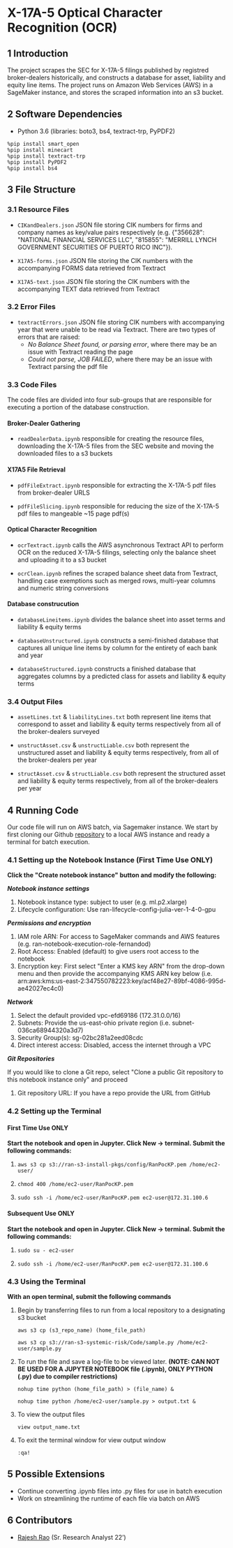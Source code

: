 # X-17A-5 Optical Character Recognition (OCR)

## 1	Introduction
The project scrapes the SEC for X-17A-5 filings published by registred broker-dealers historically, and constructs a database for asset, liability and equity line items. The project runs on Amazon Web Services (AWS) in a SageMaker instance, and stores the scraped information  into an s3 bucket. 

## 2	Software Dependencies
* Python 3.6 (libraries: boto3, bs4, textract-trp, PyPDF2)

```
%pip install smart_open
%pip install minecart
%pip install textract-trp
%pip install PyPDF2
%pip install bs4
```

## 3	File Structure

### 3.1 	Resource Files

* `CIKandDealers.json` JSON file storing CIK numbers for firms and company names as key/value pairs respectively (e.g. {"356628": "NATIONAL FINANCIAL SERVICES LLC", "815855": "MERRILL LYNCH GOVERNMENT SECURITIES OF PUERTO RICO INC"}).

* `X17A5-forms.json` JSON file storing the CIK numbers with the accompanying FORMS data retrieved from Textract 

* `X17A5-text.json` JSON file storing the CIK numbers with the accompanying TEXT data retrieved from Textract

### 3.2 	Error Files

* `textractErrors.json` JSON file storing CIK numbers with accompanying year that were unable to be read via Textract. There are two types of errors that are raised:
    * *No Balance Sheet found, or parsing error*, where there may be an issue with Textract reading the page
    * *Could not parse, JOB FAILED*, where there may be an issue with Textract parsing the pdf file   
    
### 3.3 	Code Files

The code files are divided into four sub-groups that are responsible for executing a portion of the database construction. 

#### Broker-Dealer Gathering

   * `readDealerData.ipynb` responsible for creating the resource files, downloading the X-17A-5 files from the SEC website and moving the downloaded files to a s3 buckets

#### X17A5 File Retrieval

   * `pdfFileExtract.ipynb` responsible for extracting the X-17A-5 pdf files from broker-dealer URLS

   * `pdfFileSlicing.ipynb` responsible for reducing the size of the X-17A-5 pdf files to mangeable ~15 page pdf(s)

#### Optical Character Recognition

   * `ocrTextract.ipynb` calls the AWS asynchronous Textract API to perform OCR on the reduced X-17A-5 filings, selecting only the balance sheet and uploading it to a s3 bucket

   * `ocrClean.ipynb` refines the scraped balance sheet data from Textract, handling case exemptions such as merged rows, multi-year columns and numeric string conversions 

#### Database construcution

   * `databaseLineitems.ipynb` divides the balance sheet into asset terms and liability & equity terms

   * `databaseUnstructured.ipynb` constructs a semi-finished database that captures all unique line items by column for the entirety of each bank and year

   * `databaseStructured.ipynb` constructs a finished database that aggregates columns by a predicted class for assets and liability & equity terms

### 3.4 	Output Files

   * `assetLines.txt` & `liabilityLines.txt` both represent line items that correspond to asset and liability & equity terms respectively from all of the broker-dealers surveyed

   * `unstructAsset.csv` & `unstructLiable.csv` both represent the unstructured asset and liability & equity terms respectively, from all of the broker-dealers per year 

   * `structAsset.csv` & `structLiable.csv` both represent the structured asset and liability & equity terms respectively, from all of the broker-dealers per year 

## 4	Running Code

Our code file will run on AWS batch, via Sagemaker instance. We start by first cloning our Github [repository](https://github.com/Raj9898/X17A5) to a local AWS instance and ready a terminal for batch execution.   

### 4.1 	Setting up the Notebook Instance (First Time Use ONLY)

**Click the "Create notebook instance" button and modify the following:**

_**Notebook instance settings**_

 1. Notebook instance type: subject to user (e.g. ml.p2.xlarge)
 2. Lifecycle configuration: Use ran-lifecycle-config-julia-ver-1-4-0-gpu
    
_**Permissions and encryption**_

 1. IAM role ARN: For access to SageMaker commands and AWS features (e.g. ran-notebook-execution-role-fernandod)
 2. Root Access: Enabled (default) to give users root access to the notebook
 3. Encryption key: First select "Enter a KMS key ARN" from the drop-down menu and then provide the accompanying KMS ARN key below (i.e. arn:aws:kms:us-east-2:347550782223:key/acf48e27-89bf-4086-995d-ae42027ec4c0)

_**Network**_

1. Select the default provided vpc-efd69186 (172.31.0.0/16)
2. Subnets: Provide the us-east-ohio private region (i.e. subnet-036ca68944320a3d7)
3. Security Group(s): sg-02bc281a2eed08cdc
4. Direct interest access: Disabled, access the internet through  a VPC 

_**Git Repositories**_

If you would like to clone a Git repo, select "Clone a public Git repository to this notebook instance only" and proceed
 1. Git repository URL: If you have a repo provide the URL from GitHub

### 4.2 	Setting up the Terminal 

#### First Time Use ONLY

**Start the notebook and open in Jupyter. Click New -> terminal. Submit the following commands:**

1. ```aws s3 cp s3://ran-s3-install-pkgs/config/RanPocKP.pem /home/ec2-user/```

2. ```chmod 400 /home/ec2-user/RanPocKP.pem```

3. ```sudo ssh -i /home/ec2-user/RanPocKP.pem ec2-user@172.31.100.6```

#### Subsequent Use ONLY

**Start the notebook and open in Jupyter. Click New -> terminal. Submit the following commands:**

1. ```sudo su - ec2-user```
    
2. ```sudo ssh -i /home/ec2-user/RanPocKP.pem ec2-user@172.31.100.6```

### 4.3 	Using the Terminal 

**With an open terminal, submit the following commands**

1. Begin by transferring files to run from a local repository to a designating s3 bucket
   
   ```aws s3 cp (s3_repo_name) (home_file_path)```
   
   ```aws s3 cp s3://ran-s3-systemic-risk/Code/sample.py /home/ec2-user/sample.py```

2. To run the file and save a log-file to be viewed later. **(NOTE: CAN NOT BE USED FOR A JUPYTER NOTEBOOK file (.ipynb), ONLY PYTHON (.py) due to compiler restrictions)**
   
   ```nohup time python (home_file_path) > (file_name) &```
   
   ```nohup time python /home/ec2-user/sample.py > output.txt &```

3. To view the output files 

   ```view output_name.txt```

4. To exit the terminal window for view output window

   ```:qa!```

## 5	Possible Extensions
* Continue converting .ipynb files into .py files for use in batch execution
* Work on streamlining the runtime of each file via batch on AWS

## 6	Contributors
* [Rajesh Rao](https://github.com/Raj9898) (Sr. Research Analyst 22’)
